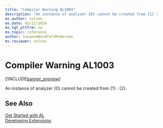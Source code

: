 ```yaml
---
title: "Compiler Warning AL1003"
description: "An instance of analyzer {0} cannot be created from {1} : {2}."
ms.author: solsen
ms.date: 03/11/2024
ms.tgt_pltfrm: na
ms.topic: reference
author: SusanneWindfeldPedersen
ms.reviewer: solsen
---
```

[//]: # (START>DO_NOT_EDIT)
[//]: # (IMPORTANT:Do not edit any of the content between here and the END>DO_NOT_EDIT.)
[//]: # (Any modifications should be made in the .xml files in the ModernDev repo.)
# Compiler Warning AL1003

[!INCLUDE[banner_preview](../includes/banner_preview.md)]

An instance of analyzer {0} cannot be created from {1} : {2}.


[//]: # (IMPORTANT: END>DO_NOT_EDIT)
## See Also  
[Get Started with AL](../devenv-get-started.md)  
[Developing Extensions](../devenv-dev-overview.md)  